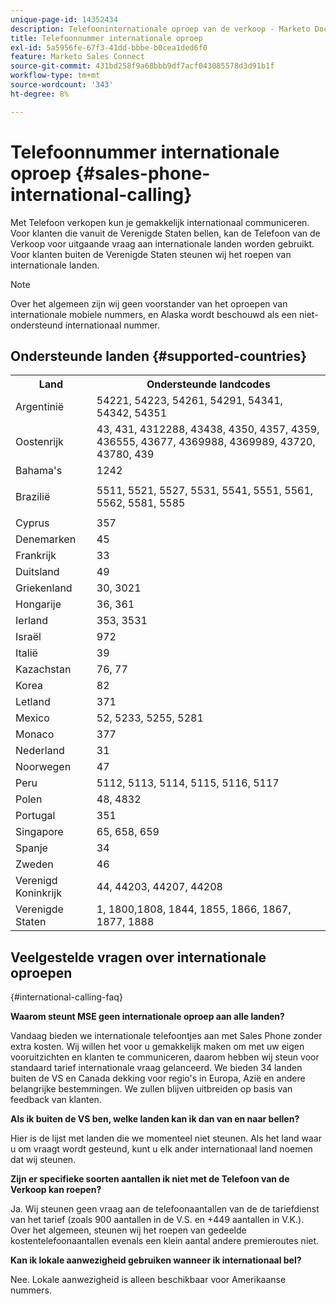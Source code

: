 ```yaml
---
unique-page-id: 14352434
description: Telefooninternationale oproep van de verkoop - Marketo Docs - Productdocumentatie
title: Telefoonnummer internationale oproep
exl-id: 5a5956fe-67f3-41dd-bbbe-b0cea1ded6f0
feature: Marketo Sales Connect
source-git-commit: 431bd258f9a68bbb9df7acf043085578d3d91b1f
workflow-type: tm+mt
source-wordcount: '343'
ht-degree: 8%

---
```


# Telefoonnummer internationale oproep {#sales-phone-international-calling}

Met Telefoon verkopen kun je gemakkelijk internationaal communiceren. Voor klanten die vanuit de Verenigde Staten bellen, kan de Telefoon van de Verkoop voor uitgaande vraag aan internationale landen worden gebruikt. Voor klanten buiten de Verenigde Staten steunen wij het roepen van internationale landen.

>[!NOTE]
>
>Over het algemeen zijn wij geen voorstander van het oproepen van internationale mobiele nummers, en Alaska wordt beschouwd als een niet-ondersteund internationaal nummer.

## Ondersteunde landen {#supported-countries}

<table> 
 <tbody> 
  <tr> 
   <th>Land</th> 
   <th>Ondersteunde landcodes</th> 
  </tr> 
  <tr> 
   <td colspan="1">Argentinië</td> 
   <td colspan="1">54221, 54223, 54261, 54291, 54341, 54342, 54351</td> 
  </tr> 
  <tr> 
   <td colspan="1">Oostenrijk</td> 
   <td colspan="1">43, 431, 4312288, 43438, 4350, 4357, 4359, 436555, 43677, 4369988, 4369989, 43720, 43780, 439</td> 
  </tr> 
  <tr> 
   <td colspan="1">Bahama's</td> 
   <td colspan="1">1242</td> 
  </tr> 
  <tr> 
   <td><p>Brazilië</p></td> 
   <td>5511, 5521, 5527, 5531, 5541, 5551, 5561, 5562, 5581, 5585</td> 
  </tr> 
  <tr> 
   <td>Cyprus </td> 
   <td>357</td> 
  </tr> 
  <tr> 
   <td colspan="1">Denemarken </td> 
   <td colspan="1">45</td> 
  </tr> 
  <tr> 
   <td colspan="1">Frankrijk</td> 
   <td colspan="1">33</td> 
  </tr> 
  <tr> 
   <td>Duitsland</td> 
   <td>49</td> 
  </tr> 
  <tr> 
   <td>Griekenland </td> 
   <td>30, 3021</td> 
  </tr> 
  <tr> 
   <td>Hongarije</td> 
   <td>36, 361</td> 
  </tr> 
  <tr> 
   <td colspan="1">Ierland </td> 
   <td colspan="1">353, 3531</td> 
  </tr> 
  <tr> 
   <td>Israël</td> 
   <td>972</td> 
  </tr> 
  <tr> 
   <td colspan="1">Italië</td> 
   <td colspan="1">39</td> 
  </tr> 
  <tr> 
   <td colspan="1">Kazachstan </td> 
   <td colspan="1">76, 77</td> 
  </tr> 
  <tr> 
   <td colspan="1">Korea</td> 
   <td colspan="1">82</td> 
  </tr> 
  <tr> 
   <td colspan="1">Letland </td> 
   <td colspan="1">371</td> 
  </tr> 
  <tr> 
   <td colspan="1">Mexico</td> 
   <td colspan="1">52, 5233, 5255, 5281</td> 
  </tr> 
  <tr> 
   <td>Monaco</td> 
   <td>377</td> 
  </tr> 
  <tr> 
   <td>Nederland </td> 
   <td>31</td> 
  </tr> 
  <tr> 
   <td colspan="1">Noorwegen </td> 
   <td colspan="1">47</td> 
  </tr> 
  <tr> 
   <td colspan="1">Peru </td> 
   <td colspan="1">5112, 5113, 5114, 5115, 5116, 5117</td> 
  </tr> 
  <tr> 
   <td colspan="1">Polen </td> 
   <td colspan="1">48, 4832</td> 
  </tr> 
  <tr> 
   <td colspan="1">Portugal </td> 
   <td colspan="1">351</td> 
  </tr> 
  <tr> 
   <td colspan="1">Singapore </td> 
   <td colspan="1">65, 658, 659</td> 
  </tr> 
  <tr> 
   <td colspan="1">Spanje </td> 
   <td colspan="1">34</td> 
  </tr> 
  <tr> 
   <td colspan="1">Zweden </td> 
   <td colspan="1">46</td> 
  </tr> 
  <tr> 
   <td colspan="1">Verenigd Koninkrijk</td> 
   <td colspan="1">44, 44203, 44207, 44208</td> 
  </tr> 
  <tr> 
   <td>Verenigde Staten</td> 
   <td>1, 1800,1808, 1844, 1855, 1866, 1867, 1877, 1888</td> 
  </tr> 
 </tbody> 
</table>

## Veelgestelde vragen over internationale oproepen

{#international-calling-faq}

**Waarom steunt MSE geen internationale oproep aan alle landen?**

Vandaag bieden we internationale telefoontjes aan met Sales Phone zonder extra kosten. Wij willen het voor u gemakkelijk maken om met uw eigen vooruitzichten en klanten te communiceren, daarom hebben wij steun voor standaard tarief internationale vraag gelanceerd. We bieden 34 landen buiten de VS en Canada dekking voor regio&#39;s in Europa, Azië en andere belangrijke bestemmingen. We zullen blijven uitbreiden op basis van feedback van klanten.

**Als ik buiten de VS ben, welke landen kan ik dan van en naar bellen?**

Hier is de lijst met landen die we momenteel niet steunen. Als het land waar u om vraagt wordt gesteund, kunt u elk ander internationaal land noemen dat wij steunen.

**Zijn er specifieke soorten aantallen ik niet met de Telefoon van de Verkoop kan roepen?**

Ja. Wij steunen geen vraag aan de telefoonaantallen van de de tariefdienst van het tarief (zoals 900 aantallen in de V.S. en +449 aantallen in V.K.). Over het algemeen, steunen wij het roepen van gedeelde kostentelefoonaantallen evenals een klein aantal andere premieroutes niet.

**Kan ik lokale aanwezigheid gebruiken wanneer ik internationaal bel?**

Nee. Lokale aanwezigheid is alleen beschikbaar voor Amerikaanse nummers.

